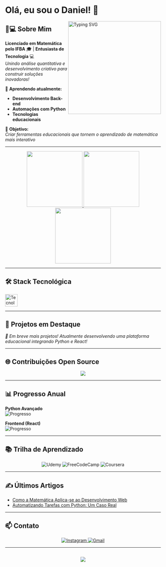 # Olá, eu sou o Daniel! 👋

<!--
  keywords: Desenvolvedor Python, Matemática Aplicada, Educação Tecnológica, Projetos Open Source
-->

<a href="https://beacons.ai/SkymerLight">
  <img align="right" width="300" src="https://readme-typing-svg.demolab.com?font=Fira+Code&size=14&duration=4000&pause=1000&color=8A2BE2&center=true&vCenter=true&width=435&lines=Transformando+equações+em+código;%F0%9F%92%BB+Matemática+%2B+Tecnologia;Desenvolvendo+soluções+educacionais" alt="Typing SVG" />
</a>

## 👨💻 Sobre Mim  
**Licenciado em Matemática pelo IFBA** 🎓 | **Entusiasta de Tecnologia** 💻  
*Unindo análise quantitativa e desenvolvimento criativo para construir soluções inovadoras!*  

🌱 **Aprendendo atualmente:**  
- **Desenvolvimento Back-end**  
- **Automações com Python**  
- **Tecnologias educacionais**

🎯 **Objetivo:**  
*Criar ferramentas educacionais que tornem o aprendizado de matemática mais interativo*

---

<div align="center">
  <a href="https://beacons.ai/SkymerLight">
    <img height="180em" src="https://github-readme-stats.vercel.app/api?username=SkymerLight&theme=dracula&show_icons=true&hide_border=true&include_all_commits=true"/>
    <img height="180em" src="https://github-readme-stats.vercel.app/api/top-langs/?username=SkymerLight&layout=compact&theme=dracula&hide_border=true&langs_count=8"/>
    <img height="180em" src="https://streak-stats.demolab.com?user=SkymerLight&theme=dracula&hide_border=true"/>
  </a>
</div>

---

## 🛠️ Stack Tecnológica  

<div style="display: inline_block; margin-top: 20px">  
  <img src="https://skillicons.dev/icons?i=python,cs,git,github,html,css,javascript,vscode,latex" height="40" alt="Tecnologias"/>  
</div>


---

## 🚀 Projetos em Destaque  
*🔧 Em breve mais projetos! Atualmente desenvolvendo uma plataforma educacional integrando Python e React!*

---

## 🌐 Contribuições Open Source
<div align="center">
  <a href="https://github.com/SkymerLight/SmartLight">
    <img src="https://github-readme-stats.vercel.app/api/pin/?username=SkymerLight&repo=SmartLight&theme=dracula&show_owner=true"/>
  </a>
</div>

---

## 📊 Progresso Anual  
**Python Avançado**  
![Progresso](https://progress-bar.dev/75/?title=Python&width=300&color=8A2BE2)  

**Frontend (React)**  
![Progresso](https://progress-bar.dev/40/?title=React&width=300&color=61DAFB)  

---

## 📚 Trilha de Aprendizado  
<div align="center" style="margin-top:20px">
  <img src="https://img.shields.io/badge/Udemy-EC5252?style=for-the-badge&logo=Udemy&logoColor=white" alt="Udemy">
  <img src="https://img.shields.io/badge/FreeCodeCamp-0A0A23?style=for-the-badge&logo=freecodecamp&logoColor=white" alt="FreeCodeCamp">
  <img src="https://img.shields.io/badge/Coursera-0056D2?style=for-the-badge&logo=Coursera&logoColor=white" alt="Coursera">
</div>

---

## ✍️ Últimos Artigos  
- [Como a Matemática Aplica-se ao Desenvolvimento Web](https://dev.to/skymerlight/exemplo)  
- [Automatizando Tarefas com Python: Um Caso Real](https://dev.to/skymerlight/exemplo)  

---

## 📫 Contato  

<div align="center"> 
  <a href="https://www.instagram.com/danielmeira8" target="_blank">
    <img src="https://img.shields.io/badge/Instagram-E4405F?style=for-the-badge&logo=instagram&logoColor=white" alt="Instagram">
  </a>
  <a href="mailto:daniel.meira.mat@gmail.com" target="_blank">
    <img src="https://img.shields.io/badge/Gmail-D14836?style=for-the-badge&logo=gmail&logoColor=white" alt="Gmail">
  </a>
</div>

---

<div align="center" style="margin-top:30px">
  <a href="mailto:daniel.meira.mat@gmail.com">
    <img src="https://img.shields.io/badge/Disponível_para-Colaborações-8A2BE2?style=for-the-badge&logo=GitHubSponsors&logoColor=white"/>
  </a>
</div>
